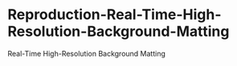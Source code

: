 # Reproduction-Real-Time-High-Resolution-Background-Matting
Real-Time High-Resolution Background Matting
